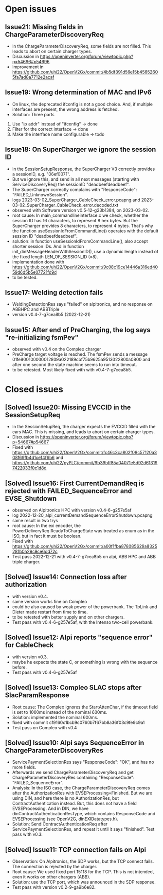 # Open issues

## Issue21: Missing fields in ChargeParameterDiscoveryReq
- In the ChargeParameterDiscoveryReq, some fields are not filled. This leads to abort on certain charger types.
- Discussion in https://openinverter.org/forum/viewtopic.php?p=54696#p54696
- Improvement in https://github.com/uhi22/OpenV2Gx/commit/4b5df391d56e15b45652605fa7ad8a7712e2acaf

## Issue19: Wrong determination of MAC and IPv6
- On linux, the deprecated ifconfig is not a good choice. And, if multiple interfaces are present, the wrong address is fetched.
- Solution: Three parts
1. Use "ip addr" instead of "ifconfig" -> done
2. Filter for the correct interface -> done
3. Make the interface name configurable -> todo

## Issue18: On SuperCharger we ignore the session ID
- In the SessionSetupResponse, the SuperCharger V3 correctly provides a sessionID, e.g. "06ef0071".
- But we ignore this, and send in all next messages (starting with ServiceDiscoveryReq) the sessionID "deadbeefdeadbeef".
- The SuperCharger correctly complains with "ResponseCode": "FAILED_UnknownSession".
- logs 2023-03-02_SuperCharger_CableCheck_error.pcapng and 2023-03-02_SuperCharger_CableCheck_error.decoded.txt
- observed with Software version v0.5-12-g23b1384, on 2023-03-02.
- root cause: In main_commandlineinterface.c we check, whether the session ID has 16 characters, to represent 8 hex bytes.
But the SuperCharger provides 8 characters, to represent 4 bytes. That's why the function useSessionIdFromCommandLine()
operates with the default session ID "deadbeefdeadbeef".
- solution: in function useSessionIdFromCommandLine(), also accept shorter session IDs. And in function init_dinMessageHeaderWithSessionID(),
use a dynamic length instead of the fixed length LEN_OF_SESSION_ID (=8).
- implementation done with https://github.com/uhi22/OpenV2Gx/commit/9c08c19ce14446a316ed4059d6d5b5e07721fd9d
- to be tested.

## Issue17: Welding detection fails
- WeldingDetectionRes says "failed" on alpitronics, and no response on ABBHPC and ABBTriple
- version v0.4-7-g7cea8b5 (2022-12-21)

## Issue15: After end of PreCharging, the log says "re-initializing fsmPev"
- observed with v0.4 on the Compleo charger
- PreCharge target voltage is reached. The fsmPev sends a message
01fe800100000012809a022189cbf75b9625a9513022800a0800
and after one second the state machine seems to run into timeout.
- to be retested. Most likely fixed with with v0.4-7-g7cea8b5.

# Closed issues

## [Solved] Issue20: Missing EVCCID in the SessionSetupReq
- In the SessionSetupReq, the charger expects the EVCCID filled with the cars MAC. This is missing, and leads to abort on certain charger types.
- Discussion in https://openinverter.org/forum/viewtopic.php?p=54667#p54667
- Fixed with https://github.com/uhi22/OpenV2Gx/commit/fc46c3ca802f08c57120a308f69fb4d1ce14f6b6 and https://github.com/uhi22/pyPLC/commit/9b39bff85a04071e5d92d613197422033f0c1d8d

## [Solved] Issue16: First CurrentDemandReq is rejected with FAILED_SequenceError and EVSE_Shutdown
- observed on Alpitronics HPC with version v0.4-6-g257e5af
- log 2022-12-20_alpi_currentDemandSequenceErrorShutdown.pcapng
- same result in two trys
- root cause: In the exi encoder, the PowerDeliveryReq.ReadyToChargeState was treated as enum as in the ISO, but in fact it must be boolean.
- Fixed with https://github.com/uhi22/OpenV2Gx/commit/a00f1fba878085629a8325281b0a29c9ce6dd72c
- Test pass 2022-12-21 with v0.4-7-g7cea8b5 on alpi, ABB HPC and ABB triple charger.

## [Solved] Issue14: Connection loss after authorization
- with version v0.4.
- same version works fine on Compleo
- could be also caused by weak power of the powerbank. The TpLink and Dieter made restart from time to time.
- to be retested with better supply and on other chargers.
- Test pass with v0.4-6-g257e5af, with the Intenso two-cell powerbank.

## [Solved] Issue12: Alpi reports "sequence error" for CableCheck
- with version v0.3.
- maybe he expects the state C, or something is wrong with the sequence before.
- Test pass with v0.4-6-g257e5af

## [Solved] Issue13: Compleo SLAC stops after SlacParamResponse
- Root cause: The Compleo ignores the StartAttenChar, if the timeout field is set to 1000ms instead of the nominal 600ms.
- Solution: implemented the nominal 600ms.
- fixed with commit cf9160c1bcb9c0760b7f67bb8a36f03c9fe9c9a1
- Test pass on Compleo with v0.4

## [Solved] Issue10: Alpi says SequenceError in ChargeParameterDiscoveryRes
- ServicePaymentSelectionRes says "ResponseCode": "OK", and has no more fields.
- Afterwards we send ChargeParameterDiscoveryReq and get ChargeParameterDiscoveryRes containing "ResponseCode": "FAILED_SequenceError".
- Analysis: In the ISO case, the ChargeParameterDiscoveryReq comes after the AuthorizationRes with EVSEProcessing=Finished. But we are using DIN, and here there is no AuthorizationRes, but ContractAuthentication instead. But, this does not
have a field EVSEProcessing. And in DIN, we have dinContractAuthenticationResType, which contains ResponseCode and EVSEProcessing (see OpenV2G, dinEXIDatatypes.h).
- Solution: Send ContractAuthenticationReq after ServicePaymentSelectionRes, and repeat it until it says "finished". Test pass with v0.3.

## [Solved] Issue11: TCP connection fails on Alpi
- Observation: On Alpitronics, the SDP works, but the TCP connect fails. The connection is rejected by the charger.
- Root cause: We used fixed port 15118 for the TCP. This is not intended, even it works on other chargers (ABB).
- Solution: use the TCP port, which was announced in the SDP response.
- Test pass with version v0.2-9-ga9b6e82.
